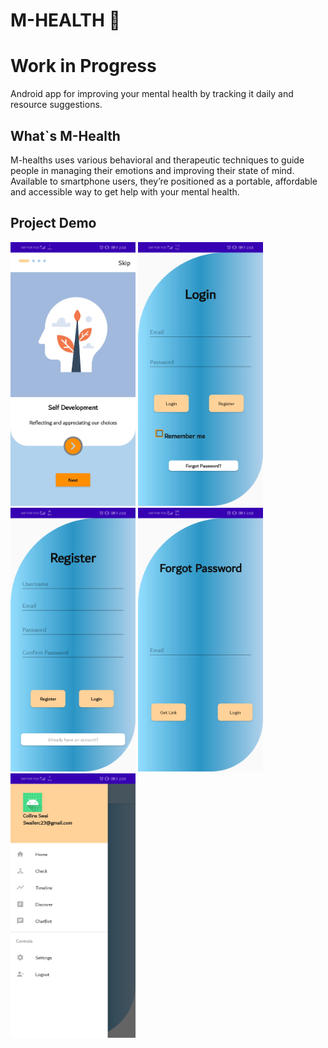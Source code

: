 # M-HEALTH       :construction: 

# Work in Progress

Android app for improving your mental health  by tracking it daily and resource suggestions.

## What`s M-Health 

M-healths uses various behavioral and therapeutic techniques to guide people in managing their emotions and improving their state of mind. Available to smartphone users, they’re positioned as a portable, affordable and accessible way to get help with your mental health.

 ## Project Demo

<p float = "left">
<img src = "screenshots/on boarding.jpg" width = 200>
<img src = "screenshots/login.jpg" width = 200>
<img src = "screenshots/register.jpg" width = 200>
<img src = "screenshots/forgot password.jpg" width = 200>
<img src = "screenshots/navigation.jpg" width = 200>
</p>

